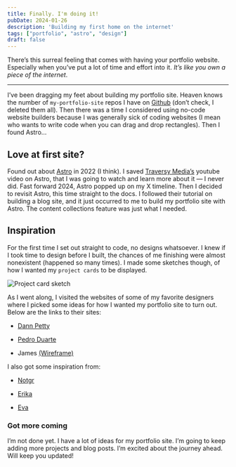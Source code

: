 ```yaml
---
title: Finally. I'm doing it!
pubDate: 2024-01-26
description: 'Building my first home on the internet'
tags: ["portfolio", "astro", "design"]
draft: false
---
```

There’s this surreal feeling that comes with having your portfolio website. Especially when you’ve put a lot of time and effort into it. _It’s like you own a piece of the internet_.

---

I’ve been dragging my feet about building my portfolio site. Heaven knows the number of `my-portfolio-site` repos I have on [Github](https://github.com/Vi-obb) (don’t check, I deleted them all). Then there was a time I considered using no-code website builders because I was generally sick of coding websites (I mean who wants to write code when you can drag and drop rectangles). Then I found Astro…

## Love at first site?

Found out about [Astro](https://astro.build/) in 2022 (I think). I saved [Traversy Media’s](https://youtu.be/Oi9z5gfIHJs?si=3CI6hBToYLLnRid4) youtube video on Astro, that I was going to watch and learn more about it — I never did. Fast forward 2024, Astro popped up on my X timeline. Then I decided to revisit Astro, this time straight to the docs. I followed their tutorial on building a blog site, and it just occurred to me to build my portfolio site with Astro. The content collections feature was just what I needed.

## Inspiration

For the first time I set out straight to code, no designs whatsoever. I knew if I took time to design before I built, the chances of me finishing were almost nonexistent (happened so many times). I made some sketches though, of how I wanted my `project cards` to be displayed.

![Project card sketch](https://the-boy-246.sirv.com/Other%20images/sketch.PNG)

As I went along, I visited the websites of some of my favorite designers where I picked some ideas for how I wanted my portfolio site to turn out. Below are the links to their sites:

- [Dann Petty](https://www.dannpetty.com/)

- [Pedro Duarte](https://ped.ro/)

- James [(Wireframe)](https://www.wireframe.co/)

I also got some inspiration from:

- [Notgr](https://degreat.co.uk/)

- [Erika](https://erika.florist/)

- [Eva](https://eva.town/)

### Got more coming

I’m not done yet. I have a lot of ideas for my portfolio site. I’m going to keep adding more projects and blog posts. I’m excited about the journey ahead. Will keep you updated!
